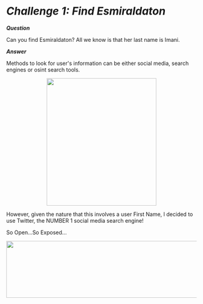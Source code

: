 <b>*<H1>Challenge 1: Find Esmiraldaton</H1>*</b>

<b>*Question*</b>

Can you find Esmiraldaton? All we know is that her last name is Imani.

<b>*Answer*</b>

Methods to look for user's information can be either social media, search engines or osint search tools.

<p align="center"><img src="https://miro.medium.com/max/1400/1*4WMnGFT_Z0UJ3QN3vDLrhw.png" width="290" height="336"></p>

However, given the nature that this involves a user First Name, I decided to use Twitter, the NUMBER 1 social media search engine!

So Open...So Exposed...

<p align="center"><img src="https://user-images.githubusercontent.com/66903347/187968291-d746bf51-0c47-4ded-84ba-184fb8ae1009.png" width="600" height="150"></p>
